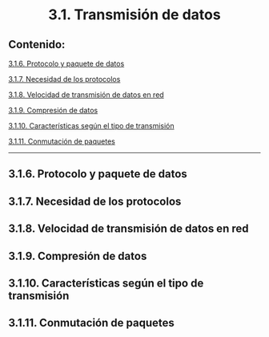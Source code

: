<h1 align="center">3.1. Transmisión de datos
<div align="center">

</div>

## Contenido:

[3.1.6. Protocolo y paquete de datos](#3.1.6.-protocolo-y-paquete-de-datos)

[3.1.7. Necesidad de los protocolos](#3.1.7.-necesidad-de-los-protocolos)

[3.1.8. Velocidad de transmisión de datos en red](#3.1.8.-velocidad-de-transmisión-de-datos-en-red)

[3.1.9. Compresión de datos](#3.1.9.-compresión-de-datos)

[3.1.10. Características según el tipo de transmisión](#3.1.10.-características-según-el-tipo-de-transmisión)

[3.1.11. Conmutación de paquetes](#3.1.11.-conmutación-de-paquetes)

---

## 3.1.6. Protocolo y paquete de datos

## 3.1.7. Necesidad de los protocolos

## 3.1.8. Velocidad de transmisión de datos en red

## 3.1.9. Compresión de datos

## 3.1.10. Características según el tipo de transmisión

## 3.1.11. Conmutación de paquetes
